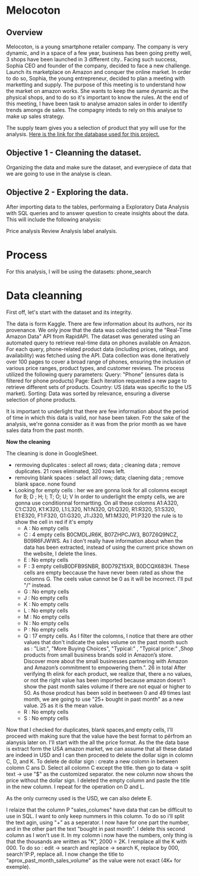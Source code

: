 # Melocoton

## Overview
Melocoton, is a young smartphone retailer company.
The company is very dynamic, and in a space of a few year, business has been going pretty well, 3 shops have been launched in 3 different city.. 
Facing such success, Sophia CEO and founder of the company, decided to face a new challenge. 
Launch its marketplace on Amazon and conquer the online market.
In order to do so, Sophia, the young entrepreneur, decided to plan a meeting with marketting and supply. 
The purpose of this meeting is to understand how the market on amazon works.
She wants to keep the same dynamic as the physical shops, and to do so it's important to know the rules. 
At the end of this meeting, I have been task to analyse amazon sales in order to identify trends amongs de sales.
The compagny inteds to rely on this analyse to make up  sales strategy. 

The supply team gives you a selection of product that yoy will use for the analysis. 
[Here is the link for the database used for this project.](https://www.kaggle.com/datasets/shreyasur965/phone-search-dataset)

## Objective 1 - Cleanning the dataset. 
Organizing the data and make sure the dataset, and everypiece of data that we are going to use in the analyse is clean. 

## Objective 2 - Exploring the data. 

After importing data to the tables, performaing a Exploratory Data Analysis with SQL queries and to answer question to create insights about the data. This will include the following analysis:

Price analysis
Review Analysis
label analysis. 

# Process 
For this analysis, I will be using the datasets: phone_search



# Data cleanning

First off, let's start with the dataset and its integrity. 

The data is form Kaggle. There are few information about its authors, nor its provenance. 
We only jnow that the data was collected using the "Real-Time Amazon Data" API from RapidAPI.
The dataset was generated using an automated query to retrieve real-time data on phones available on Amazon. For each query, phone-related product data (including prices, ratings, and availability) was fetched using the API. Data collection was done iteratively over 100 pages to cover a broad range of phones, ensuring the inclusion of various price ranges, product types, and customer reviews. The process utilized the following query parameters: Query: "Phone" (ensures data is filtered for phone products) Page: Each iteration requested a new page to retrieve different sets of products. Country: US (data was specific to the US market). Sorting: Data was sorted by relevance, ensuring a diverse selection of phone products.

It is important to underlight that there are few information about the period of time in which this data is valid, nor hase been taken. 
Fotr the sake of the analysis, we're gonna consider as it was from the prior month as we have sales data from the past month. 

**Now the cleaning**

The cleaning is done in GoogleSheet. 

  - rermoving duplicates : select all rows; data ; cleaning data ; remove duplicates.
21 rows eliminated, 320 rows left. 
  - removing blank spaces : selact all rows; data; claening data ; remove blank space.
none found
  - Looking for empty cells : her we are gonna look for all colomns except for B; D ; H; I; T; O;  U; V
In order to underlight the empty cells, we are gonna use conditionnal formartting.
On all these colomns A1:A320, C1:C320, K1:K320, L1:L320, N1:N320, Q1:Q320, R1:R320, S1:S320, E1:E320, F1:F320, G1:G320, J1:J320, M1:M320, P1:P320
the rule is to show the cell in red if it's empty
    - A : No empty cells
    - C : 4 empty cells B0CMDLJR6K, B07ZHPCJW3, B07Z6Q9NCZ, B09R6FJWWS. As I don't really have information about when the data has been extracted, instead of using the        current price shown on the website, I delete the lines.
    - E : No empty cells
    - F : 3 empty cellsB0DFB9SNBR, B0D79Z15XR, B0DCQX683H. These cells are empty beccause the have never been rated as show the colomns G. The ceels value cannot be 0 as it will be incorrect. I'll put "/" instead.
    - G : No empty cells
    - J : No empty cells
    - K : No empty cells
    - L : No empty cells
    - M : No empty cells
    - N : No empty cells
    - P  : No empty cells
    - Q : 17 empty cells. As I filter the colomns, I notice that there are other values that don't indicate the sales volume on the past month such as : "List:", "More Buying Choices", "Typical:" , "Typical price:" ,Shop products from small business brands sold in Amazon’s store. Discover more about the small businesses partnering with Amazon and Amazon’s commitment to empowering them.". 26 in total
After verifying th elink for each product, we realize that, there a no values, or not the right value has been imported because amazon doesn't show the past month sales volume if there are not equal or higher to 50.
As those prodcut has been sold in beetween 0 and 49 times last month, we are going to use "25+ bought in past month" as a new value.
25 as it is the mean value.
    - R  : No empty cells
    - S  : No empty cells
   

Now that I checked for duplicates, blank spaces,and empty cells, I'll proceed with making sure that the value have the best format to pêrfrom an alanysis later on. 
I'll start with the all the price format. 
As the the data base is extract form the USA amazon market, we can assume that all these datad are indeed in USD and I can then proceed to delete the dollar sign in colomn C, D, and K. 
To delete de dollar sign : create a new colomn in between colomn C ans D. Select all colomn C except the title. then go to data -> split text -> use "$" as the customized separator. the new column now shows the price without the dollar sign. 
I deleted the empty column and paste the title in the new column. 
I repeat for the operation on D and L. 

As the only currecny used is the USD, we can also delete E. 

I relaize that the column P "sales_columes" have data that can be difficult to use in SQL. 
I want to only keep nummers in this column. 
To do so i'll split the text agin, using "+" as a seperator. 
I now have for one part the number, and in the other part the text "bought in past month". 
I delete this second column as I won't use it. 
In my colomn i now have the numbers, only thing is that the thousands are written as "K", 2000 = 2K. 
I remplace all the K with 000.  To do so : edit -> search and replace -> search K, replace by 000, search'!P:P, replace all. 
I now change the title to "aprox_past_month_sales_volume" as the value were not exact (4K+ for exemple). 










